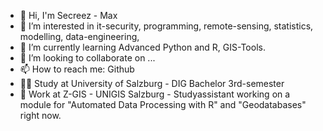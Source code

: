 - 👋 Hi, I'm Secreez - Max
- 👀 I’m interested in it-security, programming, remote-sensing, statistics, modelling, data-engineering, 
- 🌱 I’m currently learning Advanced Python and R, GIS-Tools.
- 💞️ I’m looking to collaborate on ...
- 📫 How to reach me: Github
- 👨‍🎓 Study at University of Salzburg - DIG Bachelor 3rd-semester
- 💼 Work at Z-GIS - UNIGIS Salzburg - Studyassistant working on a module for "Automated Data Processing with R" and "Geodatabases" right now.
<!---
Secreez/Secreez is a ✨ special ✨ repository because its `README.md` (this file) appears on your GitHub profile.
You can click the Preview link to take a look at your changes.
--->
